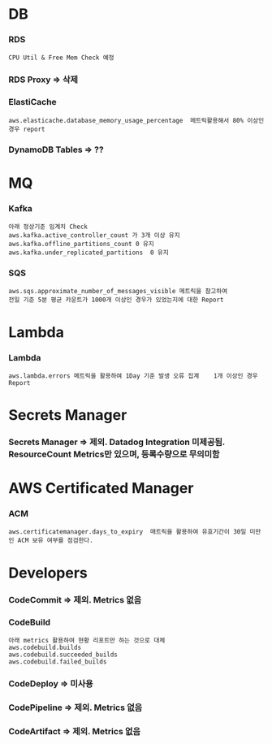 # DB 
### RDS
```
CPU Util & Free Mem Check 예정
```
### RDS Proxy => 삭제 
### ElastiCache 
```
aws.elasticache.database_memory_usage_percentage  메트릭활용해서 80% 이상인 경우 report  
```
### DynamoDB Tables => ??

# MQ
### Kafka
```
아래 정상기준 임계치 Check
aws.kafka.active_controller_count 가 3개 이상 유지
aws.kafka.offline_partitions_count 0 유지 
aws.kafka.under_replicated_partitions  0 유지
```
### SQS 
```
aws.sqs.approximate_number_of_messages_visible 메트릭을 참고하여 
전일 기준 5분 평균 카운트가 1000개 이상인 경우가 있었는지에 대한 Report 
```
# Lambda
### Lambda
```
aws.lambda.errors 메트릭을 활용하여 1Day 기준 발생 오류 집계    1개 이상인 경우 Report
```
# Secrets Manager 
### Secrets Manager => 제외.  Datadog Integration 미제공됨.  ResourceCount Metrics만 있으며, 등록수량으로 무의미함 
# AWS Certificated Manager 
### ACM
```
aws.certificatemanager.days_to_expiry  매트릭을 활용하여 유효기간이 30일 미만인 ACM 보유 여부를 점검한다. 
```
# Developers 
### CodeCommit => 제외.  Metrics 없음
### CodeBuild
```
아래 metrics 활용하여 현황 리포트만 하는 것으로 대체
aws.codebuild.builds
aws.codebuild.succeeded_builds
aws.codebuild.failed_builds
```
### CodeDeploy => 미사용
### CodePipeline => 제외.  Metrics 없음
### CodeArtifact => 제외.  Metrics 없음
